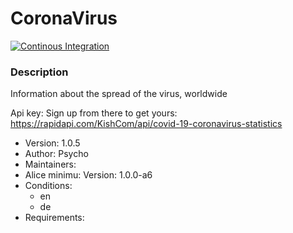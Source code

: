 # CoronaVirus

[![Continous Integration](https://gitlab.com/project-alice-assistant/skills/skill_CoronaVirus/badges/master/pipeline.svg)](https://gitlab.com/project-alice-assistant/skills/skill_GarageDoorControl/pipelines/latest)

### Description
Information about the spread of the virus, worldwide

Api key: Sign up from there to get yours: https://rapidapi.com/KishCom/api/covid-19-coronavirus-statistics

- Version: 1.0.5
- Author: Psycho
- Maintainers:
- Alice minimu: Version: 1.0.0-a6
- Conditions:
  - en
  - de
- Requirements:

